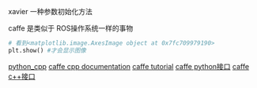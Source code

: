 
xavier 一种参数初始化方法

caffe 是类似于 ROS操作系统一样的事物

```python
# 看到<matplotlib.image.AxesImage object at 0x7fc709979190>
plt.show() #才会显示图像
```

[python_cpp](https://github.com/shicai/Caffe_Manual)
[caffe cpp documentation](http://caffe.berkeleyvision.org/doxygen/index.html)
[caffe tutorial](http://caffe.berkeleyvision.org/tutorial/)
[caffe python接口](http://www.cnblogs.com/denny402/category/759199.html)
[caffe c++接口](http://blog.csdn.net/jiongnima/article/details/70197866)